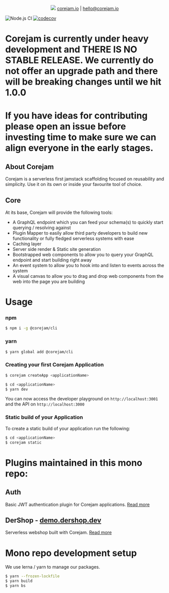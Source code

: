 <p align="center">
<img src="https://corejam.io/static/logo.png"/>
<a href="https://corejam.io">corejam.io</a> | 
<a href="mailto:hello@corejam.io">hello@corejam.io</a>
</p>

![Node.js CI](https://github.com/Corejam/corejam/workflows/Node.js%20CI/badge.svg)
[![codecov](https://codecov.io/gh/Corejam/corejam/branch/master/graph/badge.svg?token=7UEOPHF0W3)](https://codecov.io/gh/Corejam/corejam)

# Corejam is currently under heavy development and THERE IS NO STABLE RELEASE. We currently do not offer an upgrade path and there will be breaking changes until we hit 1.0.0

# If you have ideas for contributing please open an issue before investing time to make sure we can align everyone in the early stages.

## About Corejam

Corejam is a serverless first jamstack scaffolding focused on reusability and simplicity. Use it on its own or inside your favourite tool of choice.

## Core

At its base, Corejam will provide the following tools:

- A GraphQL endpoint which you can feed your schema(s) to quickly start querying / resolving against
- Plugin Mapper to easily allow third party developers to build new functionality or fully fledged serverless systems with ease
- Caching layer
- Server side render & Static site generation
- Bootstrapped web components to allow you to query your GraphQL endpoint and start building right away
- An event system to allow you to hook into and listen to events across the system
- A visual canvas to allow you to drag and drop web components from the web into the page you are building

# Usage 

### npm
```bash
$ npm i -g @corejam/cli
```

### yarn
```bash
$ yarn global add @corejam/cli
```

### Creating your first Corejam Application

```bash
$ corejam createApp <applicationName>
```

```bash
$ cd <applicationName>
$ yarn dev
```

You can now access the developer playground on `http://localhost:3001` and the API on `http://localhost:3000`

### Static build of your Application

To create a static build of your application run the following:

```bash
$ cd <applicationName>
$ corejam static
```


# Plugins maintained in this mono repo:
## Auth

Basic JWT authentication plugin for Corejam applications. [Read more](packages/plugins/auth/README.md)


## DerShop -  <a href="https://demo.dershop.dev">demo.dershop.dev</a>

Serverless webshop built with Corejam. [Read more](packages/plugins/dershop/README.md)


# Mono repo development setup

We use lerna / yarn to manage our packages.

```bash
$ yarn --frozen-lockfile
$ yarn build
$ yarn bs
```
